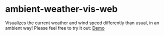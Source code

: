 # ambient-weather-vis-web
Visualizes the current weather and wind speed differently than usual, in an ambient way!
Please feel free to try it out: [Demo](https://sanbal.github.io/ambient-weather-vis-web/)
